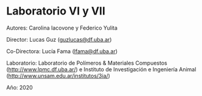 # Laboratorio VI y VII

Autores: Carolina Iacovone y Federico Yulita

Director: Lucas Guz (guzlucas@df.uba.ar)

Co-Directora: Lucía Fama (lfama@df.uba.ar)

Laboratorio: Laboratorio de Polímeros & Materiales Compuestos (http://www.lpmc.df.uba.ar/) e Instituto de Investigación e Ingeniería Animal (http://www.unsam.edu.ar/institutos/3ia/)

Año: 2020
